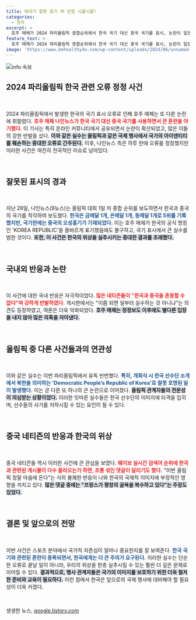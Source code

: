 ```yaml
---
title: 태극기 잘못 표기 中 반응 시끌시끌!
categories:
  - 정치
excerpt: >
  호주 매체가 2024 파리올림픽 종합순위에서 한국 국기 대신 중국 국기를 표시, 논란이 일었습니다. 프랑스가 평창의 굴욕을 복수한다는 주장까지 등장하며 온라인이 뜨겁게 달궈지고 있습니다. 클릭해서 더 읽어보세요!
feature_text: >
  호주 매체가 2024 파리올림픽 종합순위에서 한국 국기 대신 중국 국기를 표시, 논란이 일었습니다. 프랑스가 평창의 굴욕을 복수한다는 주장까지 등장하며 온라인이 뜨겁게 달궈지고 있습니다. 클릭해서 더 읽어보세요!
image: 'https://www.behealthy4u.com/wp-content/uploads/2024/06/unnamed-file.png'
---
```


<p><img src="https://www.behealthy4u.com/wp-content/uploads/2024/06/unnamed-file.png" alt="info 속보" /></p>

<h2 data-ke-size="size26">2024 파리올림픽 한국 관련 오류 정정 사건</h2>

<p data-ke-size="size16">&nbsp;</p>

<p>2024 파리올림픽에서 발생한 한국의 국기 표시 오류로 인해 호주 매체는 또 다른 논란에 휘말렸다. <b><span style="color: #ee2323;">호주 매체 나인뉴스가 한국 국기 대신 중국 국기를 사용하면서 큰 혼란을 야기했다.</span></b> 이 기사는 특히 온라인 커뮤니티에서 공유되면서 논란이 확산되었고, 많은 이들의 강한 반발을 샀다. <b><span style="background-color: #21538527;">이와 같은 실수는 올림픽과 같은 국제 행사에서 국가의 아이덴티티를 훼손하는 중대한 오류로 간주된다.</span></b> 이후, 나인뉴스 측은 하루 만에 오류를 정정했지만 이러한 사건은 여전히 전국적인 이슈로 남아있다. </p>

<p data-ke-size="size16">&nbsp;</p>

<h2 data-ke-size="size26">잘못된 표시의 경과</h2>

<p data-ke-size="size16">&nbsp;</p>

<p>지난 28일, 나인뉴스(9뉴스)는 올림픽 대회 1일 차 종합 순위를 보도하면서 한국과 중국의 국기를 착각하여 보도했다. <b><span style="color: #1a5490;">한국은 금메달 1개, 은메달 1개, 동메달 1개로 5위를 기록했지만, 국기란에는 중국의 오성홍기가 기재되었다.</span></b> 이는 호주 매체가 한국의 공식 명칭인 'KOREA REPUBLIC'을 올바르게 표기했음에도 불구하고, 국기 표시에서 큰 실수를 범한 것이다. <b><span style="background-color: #21538527;">또한, 이 사건은 한국의 위상을 실추시키는 중대한 결과를 초래했다.</span></b></p>

<p data-ke-size="size16">&nbsp;</p>

<h2 data-ke-size="size26">국내외 반응과 논란</h2>

<p data-ke-size="size16">&nbsp;</p>

<p>이 사건에 대한 국내 반응은 자극적이었다. <b><span style="color: #ee2323;">많은 네티즌들이 "한국과 중국을 혼동할 수 없다"며 강하게 반발하였다.</span></b> 게시판에서는 "이쯤 되면 일부러 실수하는 것 아니냐"는 의견도 등장하였고, 여론은 더욱 악화되었다. <b><span style="background-color: #21538527;">호주 매체는 정정보도 이후에도 별다른 입장을 내지 않아 많은 의혹을 자아냈다.</span></b> </p>

<p data-ke-size="size16">&nbsp;</p>

<h2 data-ke-size="size26">올림픽 중 다른 사건들과의 연관성</h2>

<p data-ke-size="size16">&nbsp;</p>

<p>이와 같은 실수는 이번 파리올림픽에서 유독 빈번했다. <b><span style="color: #1a5490;">특히, 개회식 시 한국 선수단 소개에서 북한을 의미하는 'Democratic People‘s Republic of Korea'로 잘못 호명된 일이 발생했다.</span></b> 이는 곧 다른 또 하나의 큰 논란으로 이어졌다. <b><span style="background-color: #21538527;">올림픽 관계자들의 전문성이 의심받는 상황이었다.</span></b> 이러한 잇따른 실수들은 한국 선수단의 이미지에 타격을 입히며, 선수들의 사기를 저하시킬 수 있는 요인이 될 수 있다.</p>

<p data-ke-size="size16">&nbsp;</p>

<h2 data-ke-size="size26">중국 네티즌의 반응과 한국의 위상</h2>

<p data-ke-size="size16">&nbsp;</p>

<p>중국 네티즌들 역시 이러한 사건에 큰 관심을 보였다. <b><span style="color: #ee2323;">웨이보 실시간 검색어 순위에 한국과 관련된 게시물이 다수 올라오는가 하면, 조롱 섞인 댓글이 달리기도 했다.</span></b> 
"이번 올림픽 정말 마음에 든다"는 식의 불쾌한 반응이 나와 한국의 국제적 이미지에 부정적인 영향을 끼치고 있다. <b><span style="background-color: #21538527;">많은 댓글 중에는 "프랑스가 평창의 굴욕을 복수하고 있다"는 주장도 있었다.</span></b> </p>

<p data-ke-size="size16">&nbsp;</p>

<h2 data-ke-size="size26">결론 및 앞으로의 전망</h2>

<p data-ke-size="size16">&nbsp;</p>

<p>이번 사건은 스포츠 분야에서 국가적 자존심이 얼마나 중요한지를 잘 보여준다. <b><span style="color: #1a5490;">한국 국기와 관련된 혼란이 증폭되면서, 한국에게는 더 큰 주의가 요구된다.</span></b> 이러한 실수는 단순한 오류로 끝날 일이 아니라, 우리의 위상을 한층 실추시킬 수 있는 훨씬 더 깊은 문제로 이어질 수 있다. <b><span style="background-color: #21538527;">결과적으로, 행사 관계자들은 국가의 이미지를 보호하기 위한 더욱 철저한 준비와 교육이 필요하다.</span></b> 이런 점에서 한국은 앞으로의 국제 행사에 대비해야 할 필요성이 더욱 커졌다. </p>

<p data-ke-size="size16">&nbsp;</p>
생생한 뉴스, <a href="https://qoogle.tistory.com" rel="dofollow">qoogle.tistory.com</a>


